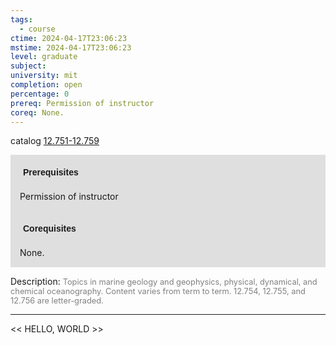 ```yaml
---
tags:
  - course
ctime: 2024-04-17T23:06:23
mstime: 2024-04-17T23:06:23
level: graduate
subject: 
university: mit
completion: open
percentage: 0
prereq: Permission of instructor
coreq: None.
---
```


catalog [12.751-12.759](http://student.mit.edu/catalog/m12c.html#12.759)

<span style="display: block; padding: 15px; background-color: rgb(100, 100, 100, 0.2);"><font id="m_prereq838_0" style="display: block; font-family: Arial, sans-serif; font-weight: bold; padding: 5px">Prerequisites</font><br><span id="prereq838_0">Permission of instructor</span></span>
<span style="display: block; padding: 15px; background-color: rgb(100, 100, 100, 0.2);"><font id="m_coreq838_0" style="display: block; font-family: Arial, sans-serif; font-weight: bold; padding: 5px">Corequisites</font><br><span id="coreq838_0">None.</span></span>

<font style="">Description:</font>
<font style="color: grey; font-size: 0.8rem;">Topics in marine geology and geophysics, physical, dynamical, and chemical oceanography. Content varies from term to term. 12.754, 12.755, and 12.756 are letter-graded.</font>



---

<< HELLO, WORLD >>

